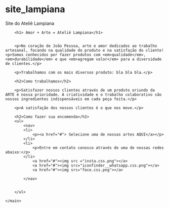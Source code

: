 # site_lampiana
Site do Ateliê Lampiana
<!DOCTYPE html>
<html>
	<head>
		<title>Ateliê Lampiana</title>
		<meta charset="utf-8">
		<link rel="icon" href="cactuss.css.png">
        <link rel="stylesheet" href= "bio.css">
        <link rel="stylesheet" href="http://fonts.googleapis.com/css?family=Crimson+Text:400,400italic,600">
		<link rel="stylesheet" href="http://fonts.googleapis.com/css?family=Open+Sans+Condensed:700">
        
	     
    
</head>

<body>
    <main>
    
        
        
        <h1> Amor + Arte = Ateliê Lampiana</h1>
    
    
    	<p>No coração de João Pessoa, arte e amor dedicados ao trabalho artesanal, focando na qualidade do produto e na satisfação do cliente! <p>Somos conhecidos por fazer produtos com <em>qualidade</em>, <em>durabilidade</em> e que <em>agregam valor</em> para a diversidade de clientes.</p>

		<p>Trabalhamos com os mais diversos produto: bla bla bla.</p>

		<h2>Como trabalhamos</h2>

		<p>Satisfazer nossos clientes através de um produto oriundo da ARTE é nossa prioridade. A criatividade e o trabalho colaborativo são nossos ingredientes indispensáveis em cada peça feita.</p>

		<p>A satisfação dos nossos clientes é o que nos move.</p>

		<h2>Como fazer sua encomenda</h2>
        <ul>
            <nav>
            <li>
                <p><a href="#"> Selecione uma de nossas artes AQUI</a></p>
            </li>
            <li>    
                <p>Entre em contato conosco através de uma de nossas redes abaixo:</p>
            </li>
                <a href="#"><img src ="insta.css.png"></a>
                <a href="#"><img src="iconfinder__whatsapp.css.png"></a>
                <a href="#"><img src="face.css.png"></a>
            
            </nav>
            
            
        </ul> 
        
    </main>
    
</body>
        
        

             
            
